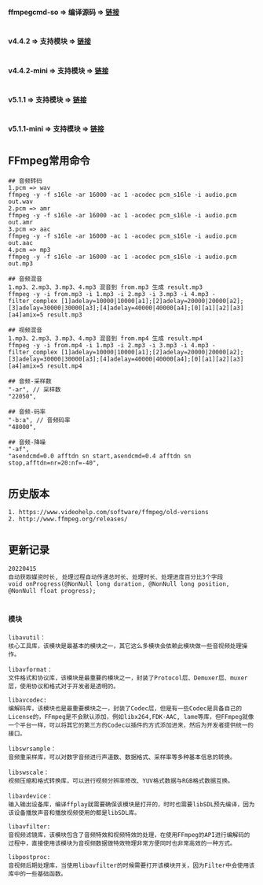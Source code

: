 
#
####  ffmpegcmd-so => 编译源码 => [链接](https://www.baidu.com)

#
####  v4.4.2 => 支持模块 => [链接](https://github.com/kalu-github/ffmpeg_command/blob/master/README_v4.4.2.md)

#
####  v4.4.2-mini => 支持模块 => [链接](https://github.com/kalu-github/ffmpeg_command/blob/master/README_v4.4.2_mini.md)

#
####  v5.1.1 => 支持模块 => [链接](https://github.com/kalu-github/ffmpeg_command/blob/master/README_v5.1.1.md)

#
####  v5.1.1-mini => 支持模块 => [链接](https://github.com/kalu-github/ffmpeg_command/blob/master/README_v5.1.1_mini.md)

#
## FFmpeg常用命令
```
## 音频转码
1.pcm => wav
ffmpeg -y -f s16le -ar 16000 -ac 1 -acodec pcm_s16le -i audio.pcm out.wav
2.pcm => amr
ffmpeg -y -f s16le -ar 16000 -ac 1 -acodec pcm_s16le -i audio.pcm out.amr
3.pcm => aac
ffmpeg -y -f s16le -ar 16000 -ac 1 -acodec pcm_s16le -i audio.pcm out.aac
4.pcm => mp3
ffmpeg -y -f s16le -ar 16000 -ac 1 -acodec pcm_s16le -i audio.pcm out.mp3
```
```
## 音频混音
1.mp3、2.mp3、3.mp3、4.mp3 混音到 from.mp3 生成 result.mp3
ffmpeg -y -i from.mp3 -i 1.mp3 -i 2.mp3 -i 3.mp3 -i 4.mp3 -filter_complex [1]adelay=10000|10000[a1];[2]adelay=20000|20000[a2];[3]adelay=30000|30000[a3];[4]adelay=40000|40000[a4];[0][a1][a2][a3][a4]amix=5 result.mp3
```
```
## 视频混音
1.mp3、2.mp3、3.mp3、4.mp3 混音到 from.mp4 生成 result.mp4
ffmpeg -y -i from.mp4 -i 1.mp3 -i 2.mp3 -i 3.mp3 -i 4.mp3 -filter_complex [1]adelay=10000|10000[a1];[2]adelay=20000|20000[a2];[3]adelay=30000|30000[a3];[4]adelay=40000|40000[a4];[0][a1][a2][a3][a4]amix=5 result.mp4
```
```
## 音频-采样数
"-ar", // 采样数
"22050",
```
```
## 音频-码率
"-b:a", // 音频码率
"48000",
```
```
## 音频-降噪
"-af",
"asendcmd=0.0 afftdn sn start,asendcmd=0.4 afftdn sn stop,afftdn=nr=20:nf=-40",
```

#
## 历史版本
```
1. https://www.videohelp.com/software/ffmpeg/old-versions
2. http://www.ffmpeg.org/releases/
```

#
## 更新记录
```
20220415
自动获取媒资时长, 处理过程自动传递总时长、处理时长、处理进度百分比3个字段
void onProgress(@NonNull long duration, @NonNull long position, @NonNull float progress);
```

#
#### 模块
```
libavutil：
核心工具库，该模块是最基本的模块之一，其它这么多模块会依赖此模块做一些音视频处理操作。
```
```
libavformat： 
文件格式和协议库，该模块是最重要的模块之一，封装了Protocol层、Demuxer层、muxer层，使用协议和格式对于开发者是透明的。
```
```
libavcodec: 
编解码库，该模块也是最重要模块之一，封装了Codec层，但是有一些Codec是具备自己的License的，FFmpeg是不会默认添加，例如libx264,FDK-AAC, lame等库，但FFmpeg就像一个平台一样，可以将其它的第三方的Codec以插件的方式添加进来，然后为开发者提供统一的接口。
```
```
libswrsample：
音频重采样库，可以对数字音频进行声道数、数据格式、采样率等多种基本信息的转换。
```
```
libswscale：
视频压缩和格式转换库，可以进行视频分辨率修改、YUV格式数据与RGB格式数据互换。
```
```
libavdevice：
输入输出设备库，编译ffplay就需要确保该模块是打开的，时时也需要libSDL预先编译，因为该设备播放声音和播放视频使用的都是libSDL库。
```
```
libavfilter:
音视频滤镜库，该模块包含了音频特效和视频特效的处理，在使用FFmpeg的API进行编解码的过程中，直接使用该模块为音视频数据做特效物理非常方便同时也非常高效的一种方式。
```
```
libpostproc:
音视频后期处理库，当使用libavfilter的时候需要打开该模块开关，因为Filter中会使用该库中的一些基础函数。
```
